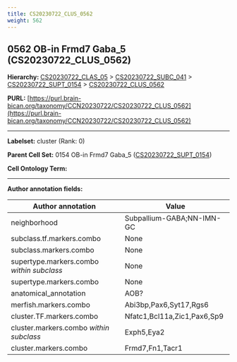 ```yaml
---
title: CS20230722_CLUS_0562
weight: 562
---
```

## 0562 OB-in Frmd7 Gaba_5 (CS20230722_CLUS_0562)
<b>Hierarchy: </b>
[CS20230722_CLAS_05](../CS20230722_CLAS_05) >
[CS20230722_SUBC_041](../CS20230722_SUBC_041) >
[CS20230722_SUPT_0154](../CS20230722_SUPT_0154) >
[CS20230722_CLUS_0562](../CS20230722_CLUS_0562)

**PURL:** [https://purl.brain-bican.org/taxonomy/CCN20230722/CS20230722_CLUS_0562](https://purl.brain-bican.org/taxonomy/CCN20230722/CS20230722_CLUS_0562)

---


**Labelset:** cluster (Rank: 0)

**Parent Cell Set:** 0154 OB-in Frmd7 Gaba_5 ([CS20230722_SUPT_0154](../CS20230722_SUPT_0154))



**Cell Ontology Term:** 

[MARKER GENES.]: #


---

[TRANSFERRED ANNOTATIONS.]: #


[AUTHOR ANNOTATION FIELDS.]: #


**Author annotation fields:**

| Author annotation | Value |
|-------------------|-------|
|neighborhood|Subpallium-GABA;NN-IMN-GC|
|subclass.tf.markers.combo|None|
|subclass.markers.combo|None|
|supertype.markers.combo _within subclass_|None|
|supertype.markers.combo|None|
|anatomical_annotation|AOB?|
|merfish.markers.combo|Abi3bp,Pax6,Syt17,Rgs6|
|cluster.TF.markers.combo|Nfatc1,Bcl11a,Zic1,Pax6,Sp9|
|cluster.markers.combo _within subclass_|Exph5,Eya2|
|cluster.markers.combo|Frmd7,Fn1,Tacr1|
